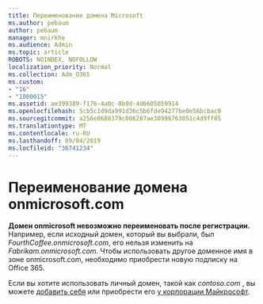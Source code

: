 ```yaml
---
title: Переименование домена Microsoft
ms.author: pebaum
author: pebaum
manager: mnirkhe
ms.audience: Admin
ms.topic: article
ROBOTS: NOINDEX, NOFOLLOW
localization_priority: Normal
ms.collection: Adm_O365
ms.custom:
- "16"
- "1000015"
ms.assetid: ae399389-f176-4a0c-8b9d-4d6605059914
ms.openlocfilehash: 5cb5c1d9da991d36c5b6fde94277be0e56bcbac0
ms.sourcegitcommit: a256e8680379c006287ae30996763051c4d9ff85
ms.translationtype: MT
ms.contentlocale: ru-RU
ms.lasthandoff: 09/04/2019
ms.locfileid: "36741234"
---
```

# <a name="rename-your-onmicrosoftcom-domain"></a>Переименование домена onmicrosoft.com

 **Домен onmicrosoft невозможно переименовать после регистрации.** Например, если исходный домен, который вы выбрали, был *FourthCoffee.onmicrosoft.com*, его нельзя изменить на *Fabrikam.onmicrosoft.com*. Чтобы использовать другое доменное имя в зоне onmicrosoft.com, необходимо приобрести новую подписку на Office 365.
  
Если вы хотите использовать личный домен, такой как *contoso.com* , вы можете [добавить себя](https://docs.microsoft.com/office365/admin/setup/add-domain) или приобрести его [у корпорации Майкрософт](https://docs.microsoft.com/office365/admin/get-help-with-domains/buy-a-domain-name).
  